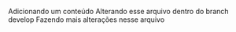 Adicionando um conteúdo
Alterando esse arquivo dentro do branch develop
Fazendo mais alterações nesse arquivo
